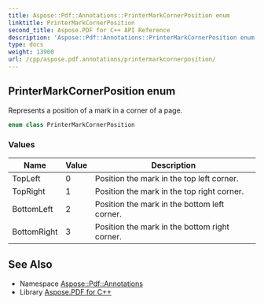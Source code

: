 ```yaml
---
title: Aspose::Pdf::Annotations::PrinterMarkCornerPosition enum
linktitle: PrinterMarkCornerPosition
second_title: Aspose.PDF for C++ API Reference
description: 'Aspose::Pdf::Annotations::PrinterMarkCornerPosition enum. Represents a position of a mark in a corner of a page in C++.'
type: docs
weight: 13900
url: /cpp/aspose.pdf.annotations/printermarkcornerposition/
---
```

## PrinterMarkCornerPosition enum


Represents a position of a mark in a corner of a page.

```cpp
enum class PrinterMarkCornerPosition
```

### Values

| Name | Value | Description |
| --- | --- | --- |
| TopLeft | 0 | Position the mark in the top left corner. |
| TopRight | 1 | Position the mark in the top right corner. |
| BottomLeft | 2 | Position the mark in the bottom left corner. |
| BottomRight | 3 | Position the mark in the bottom right corner. |

## See Also

* Namespace [Aspose::Pdf::Annotations](../)
* Library [Aspose.PDF for C++](../../)
